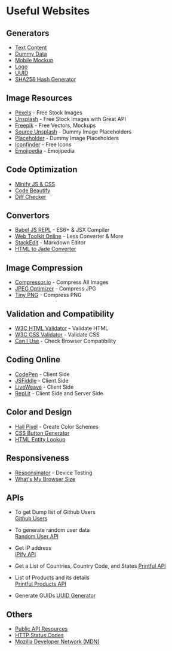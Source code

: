 # Useful Websites

## Generators

- [Text Content](http://www.lipsum.com)   
- [Dummy Data](https://mockaroo.com)  
- [Mobile Mockup](https://mockuphone.com)  
- [Logo](https://www.logaster.com)  
- [UUID](https://www.uuidgenerator.net)  
- [SHA256 Hash Generator](https://passwordsgenerator.net/sha256-hash-generator)

## Image Resources

- [Pexels](https://www.pexels.com) - Free Stock Images  
- [Unsplash](https://unsplash.com) - Free Stock Images with Great API  
- [Freepik](https://www.freepik.com) - Free Vectors, Mockups  
- [Source Unsplash](https://source.unsplash.com) - Dummy Image Placeholders  
- [Placeholder](https://placeholder.com) - Dummy Image Placeholders  
- [Iconfinder](https://www.iconfinder.com) - Free Icons  
- [Emojipedia](https://emojipedia.org) - Emojipedia  

## Code Optimization

- [Minify JS & CSS](http://minifier.org)  
- [Code Beautify](https://codebeautify.org)  
- [Diff Checker](https://www.diffchecker.com)  

## Convertors

- [Babel JS REPL](https://babeljs.io/repl) - ES6+ & JSX Compiler  
- [Web Toolkit Online](http://www.webtoolkitonline.com) - Less Converter & More  
- [StackEdit](https://stackedit.io) - Markdown Editor  
- [HTML to Jade Converter](http://www.html2jade.org)

## Image Compression

- [Compressor.io](https://compressor.io/compress) - Compress All Images  
- [JPEG Optimizer](http://jpeg-optimizer.com) - Compress JPG  
- [Tiny PNG](https://tinypng.com) - Compress PNG  

## Validation and Compatibility

- [W3C HTML Validator](https://validator.w3.org) - Validate HTML  
- [W3C CSS Validator](https://jigsaw.w3.org/css-validator) - Validate CSS  
- [Can I Use](https://caniuse.com) - Check Browser Compatibility  

## Coding Online

- [CodePen](https://codepen.io) - Client Side  
- [JSFiddle](https://jsfiddle.net) - Client Side  
- [LiveWeave](http://liveweave.com) - Client Side  
- [Repl.it](https://repl.it) - Client Side and Server Side  

## Color and Design

- [Hail Pixel](https://color.hailpixel.com) - Create Color Schemes  
- [CSS Button Generator](http://css3buttongenerator.com)  
- [HTML Entity Lookup](http://entity-lookup.leftlogic.com)

## Responsiveness

- [Responsinator](http://www.responsinator.com) - Device Testing  
- [What's My Browser Size](https://www.webpagefx.com/tools/whats-my-browser-size)

## APIs

- To get Dump list of Github Users  
   [Github Users](https://api.github.com/users)

- To generate random user data  
   [Random User API](https://randomuser.me/api)

- Get IP address  
   [IPify API](https://api.ipify.org/)

- Get a List of Countries, Country Code, and States [Printful API](https://api.printful.com/countries)  
  
- List of Products and its details  
   [Printful Products API](https://api.printful.com/products)

- Generate GUIDs
   [UUID Generator](https://www.uuidgenerator.net/api/guid)

## Others

- [Public API Resources](https://github.com/toddmotto/public-apis?utm_source=mybridge&utm_medium=blog&utm_campaign=read_more)  
- [HTTP Status Codes](https://httpstatuses.com)  
- [Mozilla Developer Network (MDN)](https://developer.mozilla.org)
